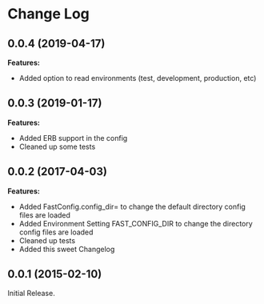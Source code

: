 # Change Log

## 0.0.4 (2019-04-17)

**Features:**

- Added option to read environments (test, development, production, etc)

## 0.0.3 (2019-01-17)

**Features:**

- Added ERB support in the config
- Cleaned up some tests

## 0.0.2 (2017-04-03)

**Features:**

- Added FastConfig.config_dir= to change the default directory config files are loaded
- Added Environment Setting FAST_CONFIG_DIR to change the directory config files are loaded
- Cleaned up tests
- Added this sweet Changelog


## 0.0.1 (2015-02-10)

Initial Release.
